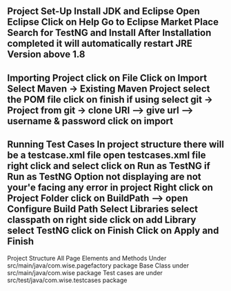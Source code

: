 Project Set-Up 
    Install JDK and Eclipse 
    Open Eclipse
    Click on Help
    Go to Eclipse Market Place 
    Search for TestNG and Install
    After Installation completed it will automatically restart 
    JRE Version above 1.8
-----------------------------------------------------------------------
Importing Project 
    click on File
    Click on Import 
    Select Maven -> Existing Maven Project 
    select the POM file 
    click on finish 
  if using select git -> Project from git -> clone URI --> give url --> username & password click on import 
-------------------------------------------------------------------------
**Running Test Cases**
  In project structure there will be a testcase.xml file
  open testcases.xml file 
  right click and select click on Run as TestNG 
if  **Run as TestNG** Option not displaying are not your'e facing any error in project 
  Right click on Project Folder
  click on BuildPath --> open Configure Build Path
  Select Libraries 
  select classpath 
  on right side click on add Library 
  select TestNG
  click on Finish 
  Click on Apply and Finish
-----------------------------------------------------------------------

Project Structure 
   All Page Elements and Methods Under src/main/java/com.wise.pagefactory package
   Base Class under src/main/java/com.wise package
   Test cases are under src/test/java/com.wise.testcases package 
  
  
